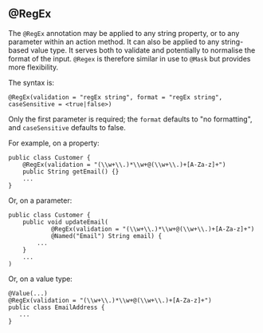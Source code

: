 @RegEx
------

The `@RegEx` annotation may be applied to any string property, or to any
parameter within an action method. It can also be applied to any
string-based value type. It serves both to validate and potentially to
normalise the format of the input. `@Regex` is therefore similar in use
to `@Mask` <!--(see ?)--> but provides more flexibility.

The syntax is:

`@RegEx(validation = "regEx string",
        format = "regEx string", caseSensitive =
        <true|false>)`

Only the first parameter is required; the `format` defaults to "no
formatting", and `caseSensitive` defaults to false.

For example, on a property:

    public class Customer {
        @RegEx(validation = "(\\w+\\.)*\\w+@(\\w+\\.)+[A-Za-z]+")
        public String getEmail() {}
        ...
    }

Or, on a parameter:

    public class Customer {
        public void updateEmail(
                @RegEx(validation = "(\\w+\\.)*\\w+@(\\w+\\.)+[A-Za-z]+")
                @Named("Email") String email) {
            ...
        }
        ...
    )

Or, on a value type:

    @Value(...)
    @RegEx(validation = "(\\w+\\.)*\\w+@(\\w+\\.)+[A-Za-z]+")
    public class EmailAddress {
       ...
    }

